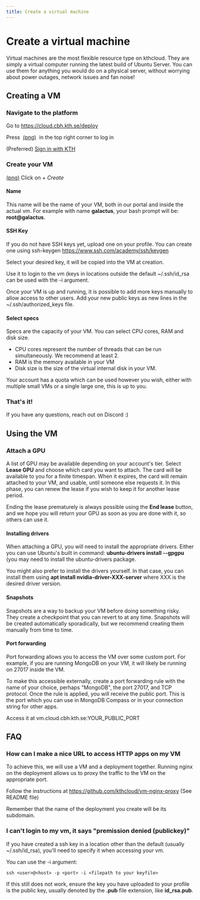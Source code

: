 ```yaml
---
title: Create a virtual machine
---
```


# Create a virtual machine

Virtual machines are the most flexible resource type on kthcloud. They
are simply a virtual computer running the latest build of Ubuntu Server.
You can use them for anything you would do on a physical server, without
worrying about power outages, network issues and fan noise\!

## Creating a VM

### Navigate to the platform

Go to https://cloud.cbh.kth.se/deploy

Press  [(png)](/File:Screenshot_from_2023-09-20_10-22-36.png "wikilink")  in
the top right corner to log in

(Preferred) [Sign in with KTH](/KTH_SSO "wikilink")

### Create your VM

[(png)](/File:Screenshot_from_2023-09-20_10-26-50.png "wikilink") Click
on *+ Create*

#### Name

This name will be the name of your VM, both in our portal and inside the
actual vm. For example with name **galactus**, your bash prompt will be:
**root@galactus**.

#### SSH Key

If you do not have SSH keys yet, upload one on your profile. You can
create one using ssh-keygen <https://www.ssh.com/academy/ssh/keygen>

Select your desired key, it will be copied into the VM at creation.

Use it to login to the vm (keys in locations outside the default
\~/.ssh/id_rsa can be used with the -i argument.

Once your VM is up and running, it is possible to add more keys manually
to allow access to other users. Add your new public keys as new lines in
the \~/.ssh/authorized_keys file.

#### Select specs

Specs are the capacity of your VM. You can select CPU cores, RAM and
disk size.

  - CPU cores represent the number of threads that can be run
    simultaneously. We recommend at least 2.
  - RAM is the memory available in your VM
  - Disk size is the size of the virtual internal disk in your VM.

Your account has a quota which can be used however you wish, either with
multiple small VMs or a single large one, this is up to you.

### That's it\!

If you have any questions, reach out on Discord :)

## Using the VM

### Attach a GPU

A list of GPU may be available depending on your account's tier. Select
**Lease GPU** and choose which card you want to attach. The card will be
available to you for a finite timespan. When it expires, the card will
remain attached to your VM, and usable, until someone else requests it.
In this phase, you can renew the lease if you wish to keep it for
another lease period.

Ending the lease prematurely is always possible using the **End lease**
button, and we hope you will return your GPU as soon as you are done
with it, so others can use it.

#### Installing drivers

When attaching a GPU, you will need to install the appropriate drivers.
Either you can use Ubuntu's built in command: **ubuntu-drivers install
--gpgpu** (you may need to install the ubuntu-drivers package.

You might also prefer to install the drivers yourself. In that case, you
can install them using **apt install nvidia-driver-XXX-server** where
XXX is the desired driver version.

#### Snapshots

Snapshots are a way to backup your VM before doing something risky. They
create a checkpoint that you can revert to at any time. Snapshots will
be created automatically sporadically, but we recommend creating them
manually from time to time.

#### Port forwarding

Port forwarding allows you to access the VM over some custom port. For
example, if you are running MongoDB on your VM, it will likely be
running on 27017 inside the VM.

To make this accessible externally, create a port forwarding rule with
the name of your choice, perhaps "MongoDB", the port 27017, and TCP
protocol. Once the rule is applied, you will receive the public port.
This is the port which you can use in MongoDB Compass or in your
connection string for other apps.

Access it at vm.cloud.cbh.kth.se:YOUR_PUBLIC_PORT

## FAQ

### How can I make a nice URL to access HTTP apps on my VM

To achieve this, we will use a VM and a deployment together. Running
nginx on the deployment allows us to proxy the traffic to the VM on the
appropriate port.

Follow the instructions at <https://github.com/kthcloud/vm-nginx-proxy>
(See README file)

Remember that the name of the deployment you create will be its
subdomain.

### I can't login to my vm, it says "premission denied (publickey)"

If you have created a ssh key in a location other than the default
(usually \~/.ssh/id_rsa), you'll need to specify it when accessing your
vm.

You can use the -i argument:

    ssh <user>@<host> -p <port> -i <filepath to your keyfile>

If this still does not work, ensure the key you have uploaded to your
profile is the public key, usually denoted by the **.pub** file
extension, like **id_rsa.pub**.
